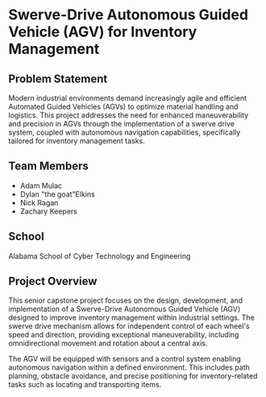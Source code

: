 # Swerve-Drive Autonomous Guided Vehicle (AGV) for Inventory Management

## Problem Statement

Modern industrial environments demand increasingly agile and efficient Automated Guided Vehicles (AGVs) to optimize material handling and logistics. This project addresses the need for enhanced maneuverability and precision in AGVs through the implementation of a swerve drive system, coupled with autonomous navigation capabilities, specifically tailored for inventory management tasks.

## Team Members

- Adam Mulac
- Dylan "the goat"Elkins
- Nick Ragan
- Zachary Keepers

## School

Alabama School of Cyber Technology and Engineering

## Project Overview

This senior capstone project focuses on the design, development, and implementation of a Swerve-Drive Autonomous Guided Vehicle (AGV) designed to improve inventory management within industrial settings. The swerve drive mechanism allows for independent control of each wheel's speed and direction, providing exceptional maneuverability, including omnidirectional movement and rotation about a central axis.

The AGV will be equipped with sensors and a control system enabling autonomous navigation within a defined environment. This includes path planning, obstacle avoidance, and precise positioning for inventory-related tasks such as locating and transporting items.

